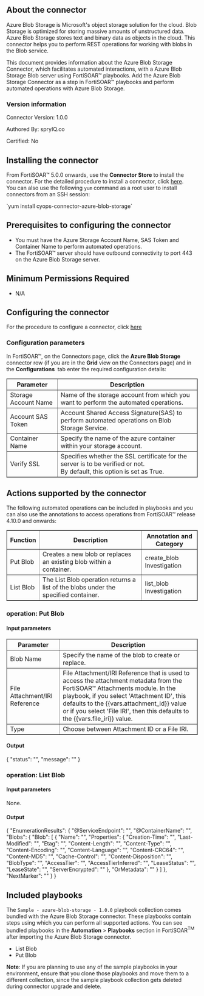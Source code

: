 ## About the connector
Azure Blob Storage is Microsoft's object storage solution for the cloud. Blob Storage is optimized for storing massive amounts of unstructured data. Azure Blob Storage stores text and binary data as objects in the cloud. This connector helps you to perform REST operations for working with blobs in the Blob service.
<p>This document provides information about the Azure Blob Storage Connector, which facilitates automated interactions, with a Azure Blob Storage Blob server using FortiSOAR&trade; playbooks. Add the Azure Blob Storage Connector as a step in FortiSOAR&trade; playbooks and perform automated operations with Azure Blob Storage.</p>

### Version information

Connector Version: 1.0.0


Authored By: spryIQ.co

Certified: No
## Installing the connector
<p>From FortiSOAR&trade; 5.0.0 onwards, use the <strong>Connector Store</strong> to install the connector. For the detailed procedure to install a connector, click <a href="https://docs.fortinet.com/document/fortisoar/0.0.0/installing-a-connector/1/installing-a-connector" target="_top">here</a>.<br>You can also use the following <code>yum</code> command as a root user to install connectors from an SSH session:</p>
`yum install cyops-connector-azure-blob-storage`

## Prerequisites to configuring the connector
- You must have the Azure Storage Account Name, SAS Token and Container Name to perform automated operations.
- The FortiSOAR&trade; server should have outbound connectivity to port 443 on the Azure Blob Storage server.

## Minimum Permissions Required
- N/A

## Configuring the connector
For the procedure to configure a connector, click [here](https://docs.fortinet.com/document/fortisoar/0.0.0/configuring-a-connector/1/configuring-a-connector)
### Configuration parameters
<p>In FortiSOAR&trade;, on the Connectors page, click the <strong>Azure Blob Storage</strong> connector row (if you are in the <strong>Grid</strong> view on the Connectors page) and in the <strong>Configurations&nbsp;</strong> tab enter the required configuration details:&nbsp;</p>
<table border=1><thead><tr><th>Parameter<br></th><th>Description<br></th></tr></thead><tbody><tr><td>Storage Account Name<br></td><td>Name of the storage account from which you want to perform the automated operations.<br>
<tr><td>Account SAS Token<br></td><td>Account Shared Access Signature(SAS) to perform automated operations on Blob Storage Service.<br>
<tr><td>Container Name<br></td><td>Specify the name of the azure container within your storage account.<br>
<tr><td>Verify SSL<br></td><td>Specifies whether the SSL certificate for the server is to be verified or not. <br/>By default, this option is set as True.<br></td></tr>
</tbody></table>

## Actions supported by the connector
The following automated operations can be included in playbooks and you can also use the annotations to access operations from FortiSOAR&trade; release 4.10.0 and onwards:
<table border=1><thead><tr><th>Function<br></th><th>Description<br></th><th>Annotation and Category<br></th></tr></thead><tbody><tr><td>Put Blob<br></td><td>Creates a new blob or replaces an existing blob within a container.<br></td><td>create_blob <br/>Investigation<br></td></tr>
<tr><td>List Blob<br></td><td>The List Blob operation returns a list of the blobs under the specified container.<br></td><td>list_blob <br/>Investigation<br></td></tr>
</tbody></table>

### operation: Put Blob
#### Input parameters
<table border=1><thead><tr><th>Parameter<br></th><th>Description<br></th></tr></thead><tbody><tr><td>Blob Name<br></td><td>Specify the name of the blob to create or replace.<br>
</td></tr><tr><td>File Attachment/IRI Reference<br></td><td>File Attachment/IRI Reference that is used to access the attachment metadata from the FortiSOAR™ Attachments module. In the playbook, if you select 'Attachment ID', this defaults to the {{vars.attachment_id}} value or if you select 'File IRI', then this defaults to the {{vars.file_iri}} value.<br>
</td></tr><tr><td>Type<br></td><td>Choose between Attachment ID or a File IRI.<br>
</td></tr></tbody></table>

#### Output

 {
     "status": "",
     "message": ""
 }
### operation: List Blob
#### Input parameters
None.
#### Output

{
    "EnumerationResults": {
        "@ServiceEndpoint": "",
        "@ContainerName": "",
        "Blobs": {
            "Blob": [
                {
                    "Name": "",
                    "Properties": {
                        "Creation-Time": "",
                        "Last-Modified": "",
                        "Etag": "",
                        "Content-Length": "",
                        "Content-Type": "",
                        "Content-Encoding": "",
                        "Content-Language": "",
                        "Content-CRC64": "",
                        "Content-MD5": "",
                        "Cache-Control": "",
                        "Content-Disposition": "",
                        "BlobType": "",
                        "AccessTier": "",
                        "AccessTierInferred": "",
                        "LeaseStatus": "",
                        "LeaseState": "",
                        "ServerEncrypted": ""
                    },
                    "OrMetadata": ""
                }
            ]
        },
        "NextMarker": ""
    }
}
## Included playbooks
The `Sample - azure-blob-storage - 1.0.0` playbook collection comes bundled with the Azure Blob Storage connector. These playbooks contain steps using which you can perform all supported actions. You can see bundled playbooks in the **Automation** > **Playbooks** section in FortiSOAR<sup>TM</sup> after importing the Azure Blob Storage connector.

- List Blob
- Put Blob

**Note**: If you are planning to use any of the sample playbooks in your environment, ensure that you clone those playbooks and move them to a different collection, since the sample playbook collection gets deleted during connector upgrade and delete.
